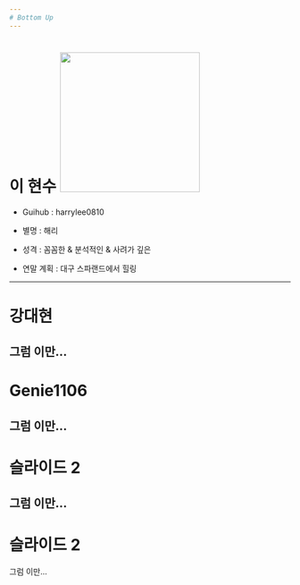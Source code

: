 ```yaml
---
# Bottom Up
---
```

# 이 현수   <img width="250" src="https://user-images.githubusercontent.com/45954038/50432619-70541580-0916-11e9-8de9-6191459986ac.jpg">

* Guihub : harrylee0810

* 별명 : 해리

* 성격 : 꼼꼼한 & 분석적인 & 사려가 깊은

* 연말 계획 : 대구 스파랜드에서 힐링
---
# 강대현
그럼 이만... 
---
# Genie1106
그럼 이만... 
---
# 슬라이드 2
그럼 이만... 
---
# 슬라이드 2
그럼 이만... 
